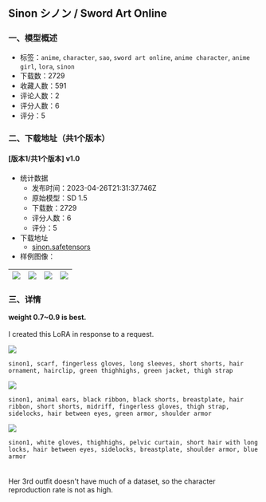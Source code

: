 ## Sinon シノン / Sword Art Online
### 一、模型概述

- 标签：`anime`, `character`, `sao`, `sword art online`, `anime character`, `anime girl`, `lora`, `sinon`
- 下载数：2729
- 收藏人数：591
- 评论人数：2
- 评分人数：6
- 评分：5

### 二、下载地址（共1个版本）

#### [版本1/共1个版本] v1.0

- 统计数据
  - 发布时间：2023-04-26T21:31:37.746Z
  - 原始模型：SD 1.5
  - 下载数：2729
  - 评分人数：6
  - 评分：5
- 下载地址
  - [sinon.safetensors](https://civitai.com/api/download/models/56229)
- 样例图像：

| <img src="https://image.civitai.com/xG1nkqKTMzGDvpLrqFT7WA/556b5b09-38c3-4184-b049-ab13baafa600/width=450/609395.jpeg" /> | <img src="https://image.civitai.com/xG1nkqKTMzGDvpLrqFT7WA/03722bcc-c538-4894-5471-966822379000/width=450/609392.jpeg" /> | <img src="https://image.civitai.com/xG1nkqKTMzGDvpLrqFT7WA/ba5c540c-8f8c-4508-afa6-022524961500/width=450/609399.jpeg" /> | <img src="https://image.civitai.com/xG1nkqKTMzGDvpLrqFT7WA/1dc2dd31-d3be-45a6-a0c3-025f59e07100/width=450/609396.jpeg" /> |
| ---- | ---- | ---- | ---- |


### 三、详情
<p><strong>weight 0.7~0.9 is best.</strong><br /><br />I created this LoRA in response to a request.<br /></p><img src="https://imagecache.civitai.com/xG1nkqKTMzGDvpLrqFT7WA/095947f5-fd70-4618-0131-a31170b6a100/width=525/095947f5-fd70-4618-0131-a31170b6a100.jpeg" /><p><code>sinon1, scarf, fingerless gloves, long sleeves, short shorts, hair ornament, hairclip, green thighhighs, green jacket, thigh strap</code><br /></p><img src="https://imagecache.civitai.com/xG1nkqKTMzGDvpLrqFT7WA/1ecfa01a-5c4b-4634-2d2b-7fcef7fda200/width=525/1ecfa01a-5c4b-4634-2d2b-7fcef7fda200.jpeg" /><p><code>sinon1, animal ears, black ribbon, black shorts, breastplate, hair ribbon, short shorts, midriff, fingerless gloves, thigh strap, sidelocks, hair between eyes, green armor, shoulder armor</code><br /></p><img src="https://imagecache.civitai.com/xG1nkqKTMzGDvpLrqFT7WA/70fc8775-84f9-48e3-f014-cd0072c75b00/width=525/70fc8775-84f9-48e3-f014-cd0072c75b00.jpeg" /><p><code>sinon1, white gloves, thighhighs, pelvic curtain, short hair with long locks, hair between eyes, sidelocks, breastplate, shoulder armor, blue armor</code><br /><br /><br />Her 3rd outfit doesn't have much of a dataset, so the character reproduction rate is not as high.</p>